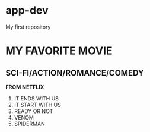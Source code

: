 # app-dev
My first repository
# MY FAVORITE MOVIE
## SCI-FI/ACTION/ROMANCE/COMEDY


**FROM NETFLIX**
1. IT ENDS WITH US
2. IT START WITH US
3. READY OR NOT
4. VENOM
5. SPIDERMAN
